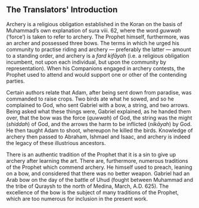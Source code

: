 ## The Translators' Introduction

Archery is a religious obligation established in the Koran on the basis of Muhammad’s own explanation of sura viii. 62, where the word *guwwah* (‘force’) is taken to refer to archery.  The Prophet himself, furthermore, was an archer and possessed three bows. The terms in which he urged his community to practise riding and archery — preferably the latter — amount to a standing order, and archery is a *fard kifāyah* (i.e. a religious obligation incumbent, not upon each individual, but upon the community by representation). When his Companions engaged in archery contests, the Prophet used to attend and would support one or other of the contending parties.

Certain authors relate that Adam, after being sent down from paradise, was commanded to raise crops. Two birds ate what he sowed, and so he complained to God, who sent Gabriel with a bow, a string, and two arrows. Being asked what these things were, Gabriel explained, as he handed them over, that the bow was the force (*quwwah*) of God, the string was the might (*shiddah*) of God, and the arrows the harm to be inflicted (*nikāyah*) by God. He then taught Adam to shoot, whereupon he killed the birds. Knowledge of archery then passed to Abraham, Ishmael and Isaac, and archery is indeed the legacy of these illustrious ancestors.

There is an authentic tradition of the Prophet that it is a sin to give up archery after learning the art. There are, furthermore, numerous traditions of the Prophet which commend archery.  He himself used to preach, leaning on a bow, and considered that there was no better weapon.  Gabriel had an Arab bow on the day of the battle of Uhud (fought between Muhammad and the tribe of Quraysh to the north of Medina, March, A.D. 625). The excellence of the bow is the subject of many traditions of the Prophet, which are too numerous for inclusion in the present work.
